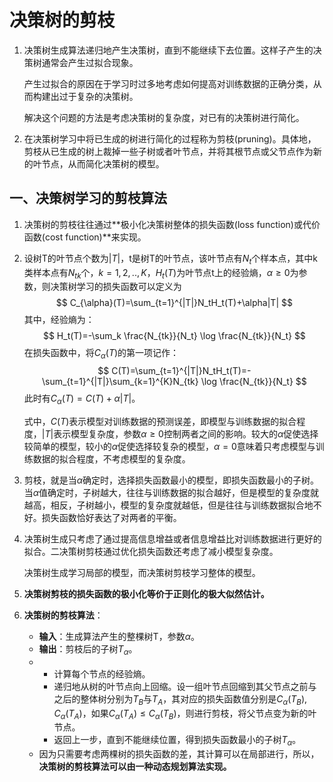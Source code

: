# 决策树的剪枝

1. 决策树生成算法递归地产生决策树，直到不能继续下去位置。这样子产生的决策树通常会产生过拟合现象。

   产生过拟合的原因在于学习时过多地考虑如何提高对训练数据的正确分类，从而构建出过于复杂的决策树。

   解决这个问题的方法是考虑决策树的复杂度，对已有的决策树进行简化。

2. 在决策树学习中将已生成的树进行简化的过程称为剪枝(pruning)。具体地，剪枝从已生成的树上裁掉一些子树或者叶节点，并将其根节点或父节点作为新的叶节点，从而简化决策树的模型。



## 一、决策树学习的剪枝算法

1. 决策树的剪枝往往通过**极小化决策树整体的损失函数(loss function)或代价函数(cost function)**来实现。

2. 设树T的叶节点个数为$|T|$，t是树T的叶节点，该叶节点有$N_t$个样本点，其中k类样本点有$N_{tk}$个，$k=1,2,..,K$，$H_t(T)$为叶节点t上的经验熵，$\alpha \ge 0$为参数，则决策树学习的损失函数可以定义为
   $$
   C_{\alpha}(T)=\sum_{t=1}^{|T|}N_tH_t(T)+\alpha|T|
   $$
   其中，经验熵为：
   $$
   H_t(T)=-\sum_k \frac{N_{tk}}{N_t} \log \frac{N_{tk}}{N_t}
   $$
   在损失函数中，将$C_{\alpha}(T)$的第一项记作：
   $$
   C(T)=\sum_{t=1}^{|T|}N_tH_t(T)=-\sum_{t=1}^{|T|}\sum_{k=1}^{K}N_{tk} \log \frac{N_{tk}}{N_t}
   $$
   此时有$C_{\alpha}(T)=C(T)+\alpha|T|$。

   式中，$C(T)$表示模型对训练数据的预测误差，即模型与训练数据的拟合程度，$|T|$表示模型复杂度，参数$\alpha\ge 0$控制两者之间的影响。较大的$\alpha$促使选择较简单的模型，较小的$\alpha$促使选择较复杂的模型，$\alpha=0$意味着只考虑模型与训练数据的拟合程度，不考虑模型的复杂度。

3. 剪枝，就是当$\alpha$确定时，选择损失函数最小的模型，即损失函数最小的子树。当$\alpha$值确定时，子树越大，往往与训练数据的拟合越好，但是模型的复杂度就越高，相反，子树越小，模型的复杂度就越低，但是往往与训练数据拟合地不好。损失函数恰好表达了对两者的平衡。

4. 决策树生成只考虑了通过提高信息增益或者信息增益比对训练数据进行更好的拟合。二决策树剪枝通过优化损失函数还考虑了减小模型复杂度。

   决策树生成学习局部的模型，而决策树剪枝学习整体的模型。

5. **决策树剪枝的损失函数的极小化等价于正则化的极大似然估计。**

6. **决策树的剪枝算法**：

   + **输入**：生成算法产生的整棵树T，参数$\alpha$。
   + **输出**：剪枝后的子树$T_{\alpha}$。
   + + 计算每个节点的经验熵。
     + 递归地从树的叶节点向上回缩。设一组叶节点回缩到其父节点之前与之后的整体树分别为$T_B$与$T_A$，其对应的损失函数值分别是$C_{\alpha}(T_B),C_{\alpha}(T_A)$，如果$C_{\alpha}(T_A)\le C_{\alpha}(T_B)$，则进行剪枝，将父节点变为新的叶节点。
     + 返回上一步，直到不能继续位置，得到损失函数最小的子树$T_{\alpha}$。
   + 因为只需要考虑两棵树的损失函数的差，其计算可以在局部进行，所以，**决策树的剪枝算法可以由一种动态规划算法实现。**

